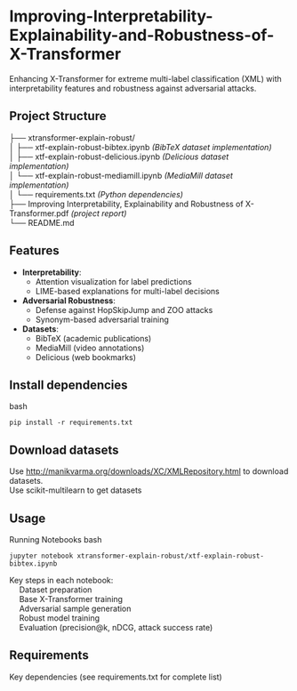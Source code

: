# Improving-Interpretability-Explainability-and-Robustness-of-X-Transformer

Enhancing X-Transformer for extreme multi-label classification (XML) with interpretability features and robustness against adversarial attacks.

## Project Structure
├── xtransformer-explain-robust/ <br>
│ ├── xtf-explain-robust-bibtex.ipynb *(BibTeX dataset implementation)* <br>
│ ├── xtf-explain-robust-delicious.ipynb *(Delicious dataset implementation)* <br>
│ └── xtf-explain-robust-mediamill.ipynb *(MediaMill dataset implementation)* <br>
│ └── requirements.txt *(Python dependencies)* <br>
├── Improving Interpretability, Explainability and Robustness of X-Transformer.pdf *(project report)* <br>
└── README.md <br>

## Features
- **Interpretability**:
  - Attention visualization for label predictions
  - LIME-based explanations for multi-label decisions
- **Adversarial Robustness**:
  - Defense against HopSkipJump and ZOO attacks
  - Synonym-based adversarial training
- **Datasets**:
  - BibTeX (academic publications)
  - MediaMill (video annotations)  
  - Delicious (web bookmarks)

## Install dependencies
bash 
```
pip install -r requirements.txt
```
## Download datasets
Use http://manikvarma.org/downloads/XC/XMLRepository.html to download datasets. <br>
Use scikit-multilearn to get datasets

## Usage
Running Notebooks
bash
```
jupyter notebook xtransformer-explain-robust/xtf-explain-robust-bibtex.ipynb
```
Key steps in each notebook: <br>
	&emsp; Dataset preparation <br>
	&emsp; Base X-Transformer training <br>
	&emsp; Adversarial sample generation <br>
	&emsp; Robust model training <br>
	&emsp; Evaluation (precision@k, nDCG, attack success rate) <br>

## Requirements
Key dependencies (see requirements.txt for complete list)

